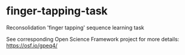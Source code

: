# finger-tapping-task
Reconsolidation 'finger tapping' sequence learning task

See corresponding Open Science Framework project for more details:
https://osf.io/gpeq4/

